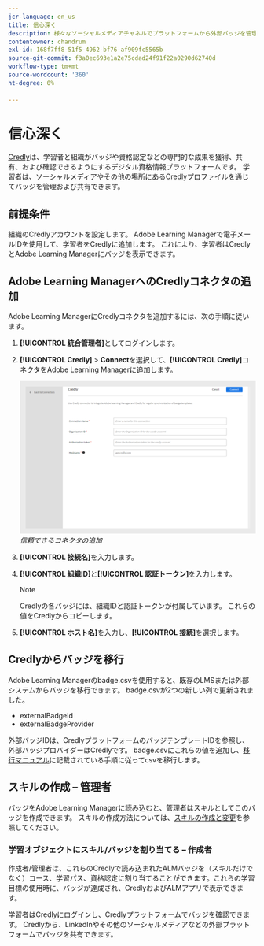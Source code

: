 ```yaml
---
jcr-language: en_us
title: 信心深く
description: 様々なソーシャルメディアチャネルでプラットフォームから外部バッジを管理および共有するためのALMとのCredlyの統合について説明します
contentowner: chandrum
exl-id: 168f7ff8-51f5-4962-bf76-af909fc5565b
source-git-commit: f3a0ec693e1a2e75cdad24f91f22a0290d62740d
workflow-type: tm+mt
source-wordcount: '360'
ht-degree: 0%

---
```


# 信心深く

[Credly](https://info.credly.com/)は、学習者と組織がバッジや資格認定などの専門的な成果を獲得、共有、および確認できるようにするデジタル資格情報プラットフォームです。 学習者は、ソーシャルメディアやその他の場所にあるCredlyプロファイルを通じてバッジを管理および共有できます。

## 前提条件

組織のCredlyアカウントを設定します。 Adobe Learning Managerで電子メールIDを使用して、学習者をCredlyに追加します。 これにより、学習者はCredlyとAdobe Learning Managerにバッジを表示できます。

## Adobe Learning ManagerへのCredlyコネクタの追加

Adobe Learning ManagerにCredlyコネクタを追加するには、次の手順に従います。

1. **[!UICONTROL 統合管理者]**&#x200B;としてログインします。
2. **[!UICONTROL Credly]** > **Connect**&#x200B;を選択して、**[!UICONTROL Credly]**&#x200B;コネクタをAdobe Learning Managerに追加します。

   ![](assets/connector-credly.png)
   _信頼できるコネクタの追加_

3. **[!UICONTROL 接続名]**&#x200B;を入力します。
4. **[!UICONTROL 組織ID]**&#x200B;と&#x200B;**[!UICONTROL 認証トークン]**&#x200B;を入力します。

   >[!NOTE]
   >
   >Credlyの各バッジには、組織IDと認証トークンが付属しています。 これらの値をCredlyからコピーします。

5. **[!UICONTROL ホスト名]**&#x200B;を入力し、**[!UICONTROL 接続]**&#x200B;を選択します。

## Credlyからバッジを移行

Adobe Learning Managerのbadge.csvを使用すると、既存のLMSまたは外部システムからバッジを移行できます。 badge.csvが2つの新しい列で更新されました。

* externalBadgeId
* externalBadgeProvider

外部バッジIDは、CredlyプラットフォームのバッジテンプレートIDを参照し、外部バッジプロバイダーはCredlyです。 badge.csvにこれらの値を追加し、[移行マニュアル](https://experienceleague.adobe.com/en/docs/learning-manager/using/integration/migration-manual#migrationprocedure)に記載されている手順に従ってcsvを移行します。

## スキルの作成 – 管理者

バッジをAdobe Learning Managerに読み込むと、管理者はスキルとしてこのバッジを作成できます。 スキルの作成方法については、[スキルの作成と変更](https://experienceleague.adobe.com/en/docs/learning-manager/using/admin/skills-levels)を参照してください。

### 学習オブジェクトにスキル/バッジを割り当てる – 作成者

作成者/管理者は、これらのCredlyで読み込まれたALMバッジを（スキルだけでなく）コース、学習パス、資格認定に割り当てることができます。これらの学習目標の使用時に、バッジが達成され、CredlyおよびALMアプリで表示できます。

学習者はCredlyにログインし、Credlyプラットフォームでバッジを確認できます。 Credlyから、LinkedInやその他のソーシャルメディアなどの外部プラットフォームでバッジを共有できます。
